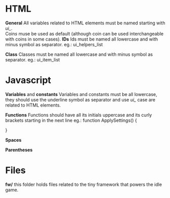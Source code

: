 # HTML  
**General**  All variables related to HTML elements must be named starting with *ui_*.  
Coin*s* muse be used as default (although coin can be used interchangeable with coins in some cases).
**IDs**  Ids must be named all lowercase and with minus symbol as separator. 
eg.: ui_helpers_list  

**Class**  Classes must be named all lowercase and with minus symbol as separator. 
eg.: ui_item_list  

# Javascript  
**Variables** and **constants**  Variables and constants must be all lowercase, they should use the underline symbol as separator and use *ui_* case are related to HTML elements.  

**Functions** Functions should have all its initials uppercase and its curly brackets starting in the next line
eg.: 
function ApplySettings()
{

}  

**Spaces** 

**Parentheses**


# Files  
**fw/** this folder holds files related to the tiny framework that powers the idle game.  